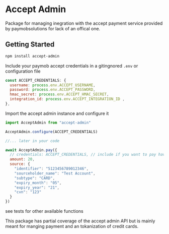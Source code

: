 # Accept Admin

Package for managing inegration with the accept payment service provided by
paymobsolutions for lack of an offical one.

## Getting Started

```sh
npm install accept-admin
```

Include your paymob accept credentials in a gitingnored `.env` or configuration
file

```js
const ACCEPT_CREDENTIALS: {
  username: process.env.ACCEPT_USERNAME,
  password: process.env.ACCEPT_PASSWORD,
  hmac_secret: process.env.ACCEPT_HMAC_SECRET,
  integration_id: process.env.ACCEPT_INTEGRATION_ID ,
},
```

Import the accept admin instance and configure it

```js
import AcceptAdmin from "accept-admin"

AcceptAdmin.configure(ACCEPT_CREDENTIALS)

//... later in your code

await AcceptAdmin.pay({
  // credentials: ACCEPT_CREDENTIALS, // include if you want to pay having not called configuration prior
  amount: 20,
  source: {
    "identifier": "5123456789012346",
    "sourceholder_name": "Test Account",
    "subtype": "CARD",
    "expiry_month": "05",
    "expiry_year": "21",
    "cvn": "123"
  }
})
```

see tests for other available functions

This package has partial coverage of the accept admin API but is mainly meant
for manging payment and an tokanization of credit cards.

